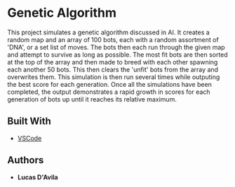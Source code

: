 # Genetic Algorithm

This project simulates a genetic algorithm discussed in AI.  It creates a random map and an array of 100 bots, each with a random
assortment of 'DNA', or a set list of moves.  The bots then each run through the given map and attempt to survive as long as possible.
The most fit bots are then sorted at the top of the array and then made to breed with each other spawning each another 50 bots.
This then clears the 'unfit' bots from the array and overwrites them.  This simulation is then run several times while outputing
the best score for each generation.  Once all the simulations have been completed, the output demonstrates a rapid growth in 
scores for each generation of bots up until it reaches its relative maximum.


## Built With

* [VSCode](https://code.visualstudio.com/)


## Authors

* **Lucas D'Avila** 
